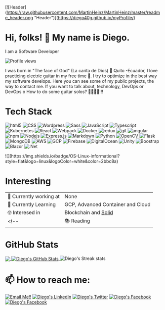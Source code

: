 \[!\[Header\](https://raw.githubusercontent.com/MartinHeinz/MartinHeinz/master/readme_header.png "Header")](https://diego40g.github.io/myProfile/)

# Hi, folks! 👋 My name is Diego. 
I am a Software Developer

![Profile views](https://gpvc.arturio.dev/diego40g) 

I was born in "The face of God" (La carita de Dios) 👼 Quito -Ecuador, 
I love practicing electric guitar in my free time 🎸.  I try to optimize in the best way my software develops. 
Here you can see some of my public projects, the way to contact me.
If you want to talk about, technology, DevOps or DevOps o How to do some guitar solos? 🎸🎶🎶🎶!!!
# Tech Stack
<p>
  <img alt="html5" src="https://img.shields.io/badge/html5-%23E34F26.svg?style=for-square&logo=html5&logoColor=white" />
  <img alt="CSS" src="https://img.shields.io/badge/CSS%20-%231572B6.svg?style=flat-square&logo=css3&logoColor=white" />
  <img alt="Wordpress" src="https://img.shields.io/badge/WordPress-%23117AC9.svg?style=for-square&logo=WordPress&logoColor=white" />
  <img alt="Sass" src="https://img.shields.io/badge/-Sass-CC6699?style=flat-square&logo=sass&logoColor=white" />
  <img alt="JavaScript" src="https://img.shields.io/badge/JavaScript%20-%23F7DF1E.svg?style=flat-square&logo=javascript&logoColor=black" />
  <img alt="Typescript" src="https://img.shields.io/badge/typescript-%23007ACC.svg?style=for-square&logo=typescript&logoColor=white" />
  <img alt="Kubernetes" src="https://img.shields.io/badge/kubernetes-%23326ce5.svg?style=for-square&logo=kubernetes&logoColor=white">
  <img alt="React" src="https://img.shields.io/badge/-React-45b8d8?style=flat-square&logo=react&logoColor=white" />
  <img alt="Webpack" src="https://img.shields.io/badge/-Webpack-8DD6F9?style=flat-square&logo=webpack&logoColor=white" /> 
  <img alt="Docker" src="https://img.shields.io/badge/-Docker-46a2f1?style=flat-square&logo=docker&logoColor=white" />
  <img alt="redux" src="https://img.shields.io/badge/-Redux-764ABC?style=flat-square&logo=redux&logoColor=white" />
  <img alt="git" src="https://img.shields.io/badge/-Git-F05032?style=flat-square&logo=git&logoColor=white" />
  <img alt="angular" src="https://img.shields.io/badge/-Angular-DD0031?style=flat-square&logo=angular&logoColor=white" />
  <img alt="npm" src="https://img.shields.io/badge/-NPM-CB3837?style=flat-square&logo=npm&logoColor=white" />
  <img alt="Nodejs" src="https://img.shields.io/badge/-Nodejs-43853d?style=flat-square&logo=Node.js&logoColor=white" />
  <img alt="Express.js" src="https://img.shields.io/badge/express.js-%23404d59.svg?style=for-square&logo=express&logoColor=%2361DAFB" />
  <img alt="Markdown" src="https://img.shields.io/badge/Markdown-%23000000.svg?style=flat-square&logo=markdown&logoColor=white" />
  <img alt="Python" src="https://img.shields.io/badge/Python%20-%2314354C.svg?style=flat-square&logo=python&logoColor=white" />
  <img alt="OpenCV" src="https://img.shields.io/badge/opencv-%23white.svg?style=for-square&logo=opencv&logoColor=white" />
  <img alt="Flask" src="https://img.shields.io/badge/flask-%23000.svg?style=for-square&logo=flask&logoColor=white" />
  <img alt="MongoDB" src="https://img.shields.io/badge/MongoDB-%234ea94b.svg?style=for-square&logo=mongodb&logoColor=white" />
  <img alt="AWS" src="https://img.shields.io/badge/AWS-%23FF9900.svg?style=for-square&logo=amazon-aws&logoColor=white" />
  <img alt="GCP" src="https://img.shields.io/badge/GoogleCloud-%234285F4.svg?style=for-square&logo=google-cloud&logoColor=white" />
  <img alt="Firebase" src="https://img.shields.io/badge/firebase-%23039BE5.svg?style=for-square&logo=firebase" />
  <img alt="DigitalOcean" src="https://img.shields.io/badge/DigitalOcean-%230167ff.svg?style=for-square&logo=digitalOcean&logoColor=white" />
  <img alt="Unity" src="https://img.shields.io/badge/unity-%23000000.svg?style=for-square&logo=unity&logoColor=white" />
  <img alt="Boostrap" src="https://img.shields.io/badge/bootstrap-%23563D7C.svg?style=for-square&logo=bootstrap&logoColor=white" />
  <img alt="Blazor" src="https://img.shields.io/badge/blazor-%235C2D91.svg?style=for-square&logo=blazor&logoColor=white" />
  <img alt=".Net" src="https://img.shields.io/badge/.NET-5C2D91?style=for-square&logo=.net&logoColor=white" />
</p>
![](https://img.shields.io/badge/OS-Linux-informational?style=flat&logo=linux&logoColor=white&color=2bbc8a)

# Interesting
|                          |              |
| -----------              | ----------- |
| 🔭 Currently working at    | None       |
| 🌱 Currently Learning    | GCP, Advanced Container and Cloud |
| 🤓 Interesed in          | Blockchain and [Solid](https://solidproject.org/) |
<!-- |  📚 Reading          | [Code Complete](https://www.amazon.com/-/es/Steve-McConnell/dp/0735619670/ref=sr_1_1?__mk_es_US=%C3%85M%C3%85%C5%BD%C3%95%C3%91&dchild=1&keywords=code+complete&qid=1625516955&s=books&sr=1-1) and  [Effective Engineer](https://www.amazon.com/Effective-Engineer-Engineering-Disproportionate-Meaningful/dp/0996128107) | -->

# GitHub Stats

<a href="https://github.com/diego40g/diego40g">
  <img align="center" src="https://github-readme-stats.vercel.app/api/top-langs/?username=diego40g&layout=compact&hide=java,html,tex&title_color=ffffff&text_color=c9cacc&icon_color=2bbc8a&bg_color=1d1f21&langs_count=5" />
</a>
<a href="https://github.com/diego40g/diego40g">
  <img align="center" src="https://github-readme-stats.vercel.app/api?username=diego40g&show_icons=true&line_height=27&count_private=true&title_color=ffffff&text_color=c9cacc&icon_color=2bbc8a&bg_color=1d1f21" alt="Diego's GitHub Stats" />
</a>

<img  src="https://github-readme-streak-stats.herokuapp.com/?user=diego40g&theme=dark" alt="Diego's Streak stats" >

# 📫 How to reach me: 
<a href="mailto:diegopaznaula@gmail.com">![Email Me!!](https://img.shields.io/badge/Gmail-D14836?style=for-square&logo=gmail&logoColor=white)</a> 
<a href="https://www.linkedin.com/in/diego-paz-2bb334134/">![Diego's LinkedIn](https://img.shields.io/badge/LinkedIn-0077B5?style=for-square&logo=linkedin&logoColor=white)</a>
<a href="https://twitter.com/DiegoPaz7">![Diego's Twitter](https://img.shields.io/badge/Twitter-1DA1F2?style=for-square&logo=twitter&logoColor=white)</a>
<a href="https://www.facebook.com/diego.paz.1257">![Diego's Facebook](https://img.shields.io/badge/Facebook-1877F2?style=for-square&logo=facebook&logoColor=white)</a>
<a href="https://www.facebook.com/diego.paz.1257">![Diego's Facebook](https://img.shields.io/badge/WhatsApp-25D366?style=for-square&logo=whatsapp&logoColor=white)</a>
<!-- <a href="https://stackoverflow.com/users/2509472/pbk1303?tab=profile"><img alt="Stack Overflow" src="https://img.shields.io/badge/-Stack%20Overflow-FE7A16?style=for-the-badge&logo=stack-overflow&logoColor=white"></a> -->

<!--
**diego40g/diego40g** is a ✨ _special_ ✨ repository because its `README.md` (this file) appears on your GitHub profile.

Here are some ideas to get you started:

- 🔭 I’m currently working on ...
- 🌱 I’m currently learning ...
- 👯 I’m looking to collaborate on ...
- 🤔 I’m looking for help with ...
- 💬 Ask me about ...
- 📫 How to reach me: ...
- 😄 Pronouns: ...
- ⚡ Fun fact: ...
-->
